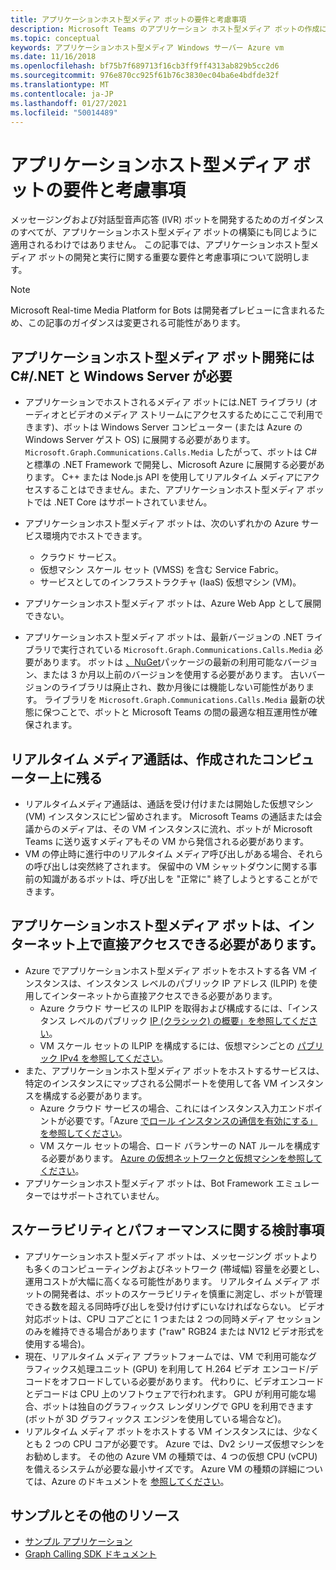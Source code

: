 ```yaml
---
title: アプリケーションホスト型メディア ボットの要件と考慮事項
description: Microsoft Teams のアプリケーション ホスト型メディア ボットの作成に関連する重要な要件と考慮事項について説明します。
ms.topic: conceptual
keywords: アプリケーションホスト型メディア Windows サーバー Azure vm
ms.date: 11/16/2018
ms.openlocfilehash: bf75b7f689713f16cb3ff9ff4313ab829b5cc2d6
ms.sourcegitcommit: 976e870cc925f61b76c3830ec04ba6e4bdfde32f
ms.translationtype: MT
ms.contentlocale: ja-JP
ms.lasthandoff: 01/27/2021
ms.locfileid: "50014489"
---
```

# <a name="requirements-and-considerations-for-application-hosted-media-bots"></a>アプリケーションホスト型メディア ボットの要件と考慮事項

メッセージングおよび対話型音声応答 (IVR) ボットを開発するためのガイダンスのすべてが、アプリケーションホスト型メディア ボットの構築にも同じように適用されるわけではありません。 この記事では、アプリケーションホスト型メディア ボットの開発と実行に関する重要な要件と考慮事項について説明します。

> [!NOTE]
> Microsoft Real-time Media Platform for Bots は開発者プレビューに含まれるため、この記事のガイダンスは変更される可能性があります。

## <a name="application-hosted-media-bot-development-requires-cnet-and-windows-server"></a>アプリケーションホスト型メディア ボット開発には C#/.NET と Windows Server が必要

- アプリケーションでホストされるメディア ボットには.NET ライブラリ (オーディオとビデオのメディア ストリームにアクセスするためにここで利用できます)、ボットは Windows Server コンピューター (または Azure の Windows Server ゲスト OS) に展開する必要があります。 `Microsoft.Graph.Communications.Calls.Media` [](https://www.nuget.org/packages/Microsoft.Graph.Communications.Calls.Media/) したがって、ボットは C# と標準の .NET Framework で開発し、Microsoft Azure に展開する必要があります。 C++ または Node.js API を使用してリアルタイム メディアにアクセスすることはできません。また、アプリケーションホスト型メディア ボットでは .NET Core はサポートされていません。

- アプリケーションホスト型メディア ボットは、次のいずれかの Azure サービス環境内でホストできます。
  - クラウド サービス。
  - 仮想マシン スケール セット (VMSS) を含む Service Fabric。
  - サービスとしてのインフラストラクチャ (IaaS) 仮想マシン (VM)。  
  
- アプリケーションホスト型メディア ボットは、Azure Web App として展開できない。

- アプリケーションホスト型メディア ボットは、最新バージョンの .NET ライブラリで実行されている `Microsoft.Graph.Communications.Calls.Media` 必要があります。 ボットは [、NuGet](https://www.nuget.org/packages/Microsoft.Graph.Communications.Calls.Media/)パッケージの最新の利用可能なバージョン、または 3 か月以上前のバージョンを使用する必要があります。 古いバージョンのライブラリは廃止され、数か月後には機能しない可能性があります。 ライブラリを `Microsoft.Graph.Communications.Calls.Media` 最新の状態に保つことで、ボットと Microsoft Teams の間の最適な相互運用性が確保されます。

## <a name="real-time-media-calls-stay-on-the-machine-where-they-were-created"></a>リアルタイム メディア通話は、作成されたコンピューター上に残る

- リアルタイムメディア通話は、通話を受け付けまたは開始した仮想マシン (VM) インスタンスにピン留めされます。 Microsoft Teams の通話または会議からのメディアは、その VM インスタンスに流れ、ボットが Microsoft Teams に送り返すメディアもその VM から発信される必要があります。
- VM の停止時に進行中のリアルタイム メディア呼び出しがある場合、それらの呼び出しは突然終了されます。 保留中の VM シャットダウンに関する事前の知識があるボットは、呼び出しを "正常に" 終了しようとすることができます。

## <a name="application-hosted-media-bots-must-be-directly-accessible-on-the-internet"></a>アプリケーションホスト型メディア ボットは、インターネット上で直接アクセスできる必要があります。

- Azure でアプリケーションホスト型メディア ボットをホストする各 VM インスタンスは、インスタンス レベルのパブリック IP アドレス (ILPIP) を使用してインターネットから直接アクセスできる必要があります。
  - Azure クラウド サービスの ILPIP を取得および構成するには、「インスタンス レベルのパブリック [IP (クラシック) の概要」を参照してください](/azure/virtual-network/virtual-networks-instance-level-public-ip)。
  - VM スケール セットの ILPIP を構成するには、仮想マシンごとの [パブリック IPv4 を参照してください](/azure/virtual-machine-scale-sets/virtual-machine-scale-sets-networking#public-ipv4-per-virtual-machine)。
- また、アプリケーションホスト型メディア ボットをホストするサービスは、特定のインスタンスにマップされる公開ポートを使用して各 VM インスタンスを構成する必要があります。
  - Azure クラウド サービスの場合、これにはインスタンス入力エンドポイントが必要です。「Azure [でロール インスタンスの通信を有効にする」を参照してください](/azure/cloud-services/cloud-services-enable-communication-role-instances)。
  - VM スケール セットの場合、ロード バランサーの NAT ルールを構成する必要があります。 [Azure の仮想ネットワークと仮想マシンを参照してください](/azure/virtual-machines/windows/network-overview)。
- アプリケーションホスト型メディア ボットは、Bot Framework エミュレーターではサポートされていません。

## <a name="scalability-and-performance-considerations"></a>スケーラビリティとパフォーマンスに関する検討事項

- アプリケーションホスト型メディア ボットは、メッセージング ボットよりも多くのコンピューティングおよびネットワーク (帯域幅) 容量を必要とし、運用コストが大幅に高くなる可能性があります。 リアルタイム メディア ボットの開発者は、ボットのスケーラビリティを慎重に測定し、ボットが管理できる数を超える同時呼び出しを受け付けずにいなければならない。 ビデオ対応ボットは、CPU コアごとに 1 つまたは 2 つの同時メディア セッションのみを維持できる場合があります ("raw" RGB24 または NV12 ビデオ形式を使用する場合)。
- 現在、リアルタイム メディア プラットフォームでは、VM で利用可能なグラフィックス処理ユニット (GPU) を利用して H.264 ビデオ エンコード/デコードをオフロードしている必要があります。 代わりに、ビデオエンコードとデコードは CPU 上のソフトウェアで行われます。 GPU が利用可能な場合、ボットは独自のグラフィックス レンダリングで GPU を利用できます (ボットが 3D グラフィックス エンジンを使用している場合など)。
- リアルタイム メディア ボットをホストする VM インスタンスには、少なくとも 2 つの CPU コアが必要です。 Azure では、Dv2 シリーズ仮想マシンをお勧めします。 その他の Azure VM の種類では、4 つの仮想 CPU (vCPU) を備えるシステムが必要な最小サイズです。 Azure VM の種類の詳細については、Azure のドキュメントを [参照してください](/azure/virtual-machines/windows/sizes-general)。

## <a name="samples-and-additional-resources"></a>サンプルとその他のリソース

- [サンプル アプリケーション](https://github.com/microsoftgraph/microsoft-graph-comms-samples/tree/master/Samples/V1.0Samples/LocalMediaSamples)
- [Graph Calling SDK ドキュメント](https://microsoftgraph.github.io/microsoft-graph-comms-samples/docs/)
